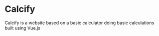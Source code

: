 # Calcify
Calcify is a website based on a basic calculator doing basic calculations built using Vue.js
